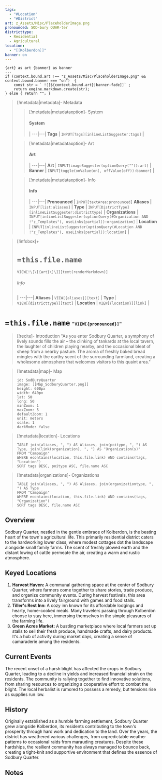 ```yaml
---
tags:
  - "#Location"
  - "#District"
art: z_Assets/Misc/PlaceholderImage.png
pronounced: SOD-bury QUAR-ter
districttype:
  - Residential
  - Agricultural
location:
  - "[[Kolberdon]]"
banner: on
---
```


```meta-bind-js-view 
{art} as art {banner} as banner
--- 
if (context.bound.art !== "z_Assets/Misc/PlaceholderImage.png" && context.bound.banner === "on")  { 
    const str = ` ![[${context.bound.art}|banner-fade]]` ;
    return engine.markdown.create(str); 
} else { return ""; }
```

> [!metadata|metadata]- Metadata 
>> [!metadata|metadataoption]- System
>> #### System
>>  |
>> ---|---|
> **Tags** | `INPUT[Tags][inlineListSuggester:tags]` |
>
>> [!metadata|metadataoption]- Art
>> #### Art
>>  |
>> ---|---|
> **Art** | `INPUT[imageSuggester(optionQuery("")):art]` |
> **Banner** | `INPUT[toggle(onValue(on), offValue(off)):banner]` |
>
>> [!metadata|metadataoption]- Info
>> #### Info
>>  |
>> ---|---|
> **Pronounced** |  `INPUT[textArea:pronounced]`
> **Aliases** | `INPUT[list:aliases]` |
> **Type** | `INPUT[DistrictType][inlineListSuggester:districttype]` |
> **Organizations** | `INPUT[inlineListSuggester(optionQuery(#Organization AND !"z_Templates"), useLinks(partial)):organization]` |
> **Location** | `INPUT[inlineListSuggester(optionQuery(#Location AND !"z_Templates"), useLinks(partial)):location]` |

> [!infobox]+
> # `=this.file.name`
> `VIEW[!\[\[{art}\]\]][text(renderMarkdown)]`
> ###### Info
>  |
> ---|---|
> **Aliases** | `VIEW[{aliases}][text]` |
> **Type** | `VIEW[{districttype}][text]` |
> **Location** | `VIEW[{location}][link]` |

# **`=this.file.name`** <span style="font-size: medium">"`VIEW[{pronounced}]`"</span>

> [!recite]- Introduction
> "As you enter Sodbury Quarter, a symphony of lively sounds fills the air – the clinking of tankards at the local tavern, the laughter of children playing nearby, and the occasional bleat of sheep from a nearby pasture. The aroma of freshly baked bread mingles with the earthy scent of the surrounding farmland, creating a wholesome atmosphere that welcomes visitors to this quaint area."

> [!metadata|map]- Map
> ```leaflet
> id: SodBuryQuarter
> image: [[Map_SodburyQuarter.png]]
> height: 600px
> width: 640px
> lat: 50
> long: 50
> minZoom: 1
> maxZoom: 5
> defaultZoom: 1
> unit: meters
> scale: 1
> darkMode: false
> ```

> [!metadata|location]- Locations
> ```dataview
> TABLE join(aliases, ", ") AS Aliases, join(poitype, ", ") AS Type, join(link(organization), ", ") AS "Organization(s)"
> FROM "Campaign"
> WHERE econtains(location, this.file.link) AND contains(tags, "Location")
> SORT tags DESC, poitype ASC, file.name ASC

> [!metadata|organizations]- Organizations
> ```dataview
> TABLE join(aliases, ", ") AS Aliases, join(organizationtype, ", ") AS Type
> FROM "Campaign"
> WHERE econtains(location, this.file.link) AND contains(tags, "Organization")
> SORT tags DESC, file.name ASC

## Overview 

Sodbury Quarter, nestled in the gentle embrace of Kolberdon, is the beating heart of the town's agricultural life. This primarily residential district caters to the hardworking lower class, where modest cottages dot the landscape alongside small family farms. The scent of freshly plowed earth and the distant lowing of cattle permeate the air, creating a warm and rustic atmosphere.

## Keyed Locations

1. **Harvest Haven:** A communal gathering space at the center of Sodbury Quarter, where farmers come together to share stories, trade produce, and organize community events. During harvest festivals, this area transforms into a lively fairground with games and food stalls.
2. **Tiller's Rest Inn:** A cozy inn known for its affordable lodgings and hearty, home-cooked meals. Many travelers passing through Kolberdon choose to stay here, immersing themselves in the simple pleasures of the farming life.
3. **Green Acres Market:** A bustling marketplace where local farmers set up stalls to sell their fresh produce, handmade crafts, and dairy products. It's a hub of activity during market days, creating a sense of camaraderie among the residents.


## Current Events

The recent onset of a harsh blight has affected the crops in Sodbury Quarter, leading to a decline in yields and increased financial strain on the residents. The community is rallying together to find innovative solutions, from sharing resources to organizing a cooperative effort to combat the blight. The local herbalist is rumored to possess a remedy, but tensions rise as supplies run low.

## History

Originally established as a humble farming settlement, Sodbury Quarter grew alongside Kolberdon, its residents contributing to the town's prosperity through hard work and dedication to the land. Over the years, the district has weathered various challenges, from unpredictable weather patterns to occasional raids from marauding creatures. Despite these hardships, the resilient community has always managed to bounce back, creating a tight-knit and supportive environment that defines the essence of Sodbury Quarter.

## Notes

